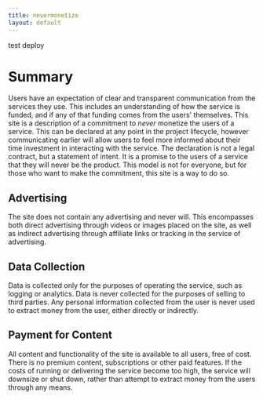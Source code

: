 ```yaml
---
title: nevermonetize
layout: default
---
```


test deploy

# Summary

Users have an expectation of clear and transparent communication from the services they use. This includes an understanding of how the service is funded, and if any of that funding comes from the users' themselves. This site is a description of a commitment to _never_ monetize the users of a service. This can be declared at any point in the project lifecycle, however communicating earlier will allow users to feel more informed about their time investment in interacting with the service. The declaration is not a legal contract, but a statement of intent. It is a promise to the users of a service that they will never be the product. This model is not for everyone, but for those who want to make the commitment, this site is a way to do so.

## Advertising

The site does not contain any advertising and never will. This encompasses both direct advertising through videos or images placed on the site, as well as indirect advertising through affiliate links or tracking in the service of advertising.

## Data Collection

Data is collected only for the purposes of operating the service, such as logging or analytics. Data is never collected for the purposes of selling to third parties. Any personal information collected from the user is never used to extract money from the user, either directly or indirectly.

## Payment for Content

All content and functionality of the site is available to all users, free of cost. There is no premium content, subscriptions or other paid features. If the costs of running or delivering the service become too high, the service will downsize or shut down, rather than attempt to extract money from the users through any means.
